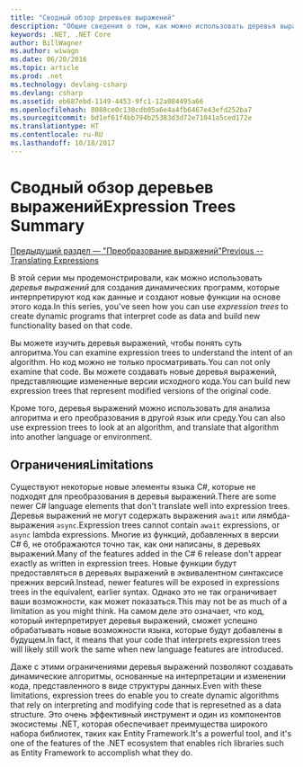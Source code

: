 ```yaml
---
title: "Сводный обзор деревьев выражений"
description: "Общие сведения о том, как можно использовать деревья выражений для создания динамических программ, которые интерпретируют код как данные и создают новые функции на основе этого кода."
keywords: .NET, .NET Core
author: BillWagner
ms.author: wiwagn
ms.date: 06/20/2016
ms.topic: article
ms.prod: .net
ms.technology: devlang-csharp
ms.devlang: csharp
ms.assetid: eb687ebd-1149-4453-9fc1-12a084495a66
ms.openlocfilehash: 8088ce0c138cdb05a6e4a4fb6467e43efd252ba7
ms.sourcegitcommit: bd1ef61f4bb794b25383d3d72e71041a5ced172e
ms.translationtype: HT
ms.contentlocale: ru-RU
ms.lasthandoff: 10/18/2017
---
```

# <a name="expression-trees-summary"></a><span data-ttu-id="85ab7-104">Сводный обзор деревьев выражений</span><span class="sxs-lookup"><span data-stu-id="85ab7-104">Expression Trees Summary</span></span>

[<span data-ttu-id="85ab7-105">Предыдущий раздел — "Преобразование выражений"</span><span class="sxs-lookup"><span data-stu-id="85ab7-105">Previous -- Translating Expressions</span></span>](expression-trees-translating.md)

<span data-ttu-id="85ab7-106">В этой серии мы продемонстрировали, как можно использовать *деревья выражений* для создания динамических программ, которые интерпретируют код как данные и создают новые функции на основе этого кода.</span><span class="sxs-lookup"><span data-stu-id="85ab7-106">In this series, you've seen how you can use *expression trees* to create dynamic programs that interpret code as data and build new functionality based on that code.</span></span>

<span data-ttu-id="85ab7-107">Вы можете изучить деревья выражений, чтобы понять суть алгоритма.</span><span class="sxs-lookup"><span data-stu-id="85ab7-107">You can examine expression trees to understand the intent of an algorithm.</span></span> <span data-ttu-id="85ab7-108">Но код можно не только просматривать.</span><span class="sxs-lookup"><span data-stu-id="85ab7-108">You can not only examine that code.</span></span> <span data-ttu-id="85ab7-109">Вы можете создавать новые деревья выражений, представляющие измененные версии исходного кода.</span><span class="sxs-lookup"><span data-stu-id="85ab7-109">You can build new expression trees that represent modified versions of the original code.</span></span>

<span data-ttu-id="85ab7-110">Кроме того, деревья выражений можно использовать для анализа алгоритма и его преобразования в другой язык или среду.</span><span class="sxs-lookup"><span data-stu-id="85ab7-110">You can also use expression trees to look at an algorithm, and translate that algorithm into another language or environment.</span></span> 

## <a name="limitations"></a><span data-ttu-id="85ab7-111">Ограничения</span><span class="sxs-lookup"><span data-stu-id="85ab7-111">Limitations</span></span>

<span data-ttu-id="85ab7-112">Существуют некоторые новые элементы языка C#, которые не подходят для преобразования в деревья выражений.</span><span class="sxs-lookup"><span data-stu-id="85ab7-112">There are some newer C# language elements that don't translate well into expression trees.</span></span> <span data-ttu-id="85ab7-113">Деревья выражений не могут содержать выражения `await` или лямбда-выражения `async`.</span><span class="sxs-lookup"><span data-stu-id="85ab7-113">Expression trees cannot contain `await` expressions, or `async` lambda expressions.</span></span> <span data-ttu-id="85ab7-114">Многие из функций, добавленных в версии C# 6, не отображаются точно так, как они написаны, в деревьях выражений.</span><span class="sxs-lookup"><span data-stu-id="85ab7-114">Many of the features added in the C# 6 release don't appear exactly as written in expression trees.</span></span> <span data-ttu-id="85ab7-115">Новые функции будут предоставляться в деревьях выражений в эквивалентном синтаксисе прежних версий.</span><span class="sxs-lookup"><span data-stu-id="85ab7-115">Instead, newer features will be exposed in expressions trees in the equivalent, earlier syntax.</span></span> <span data-ttu-id="85ab7-116">Однако это не так ограничивает ваши возможности, как может показаться.</span><span class="sxs-lookup"><span data-stu-id="85ab7-116">This may not be as much of a limitation as you might think.</span></span> <span data-ttu-id="85ab7-117">На самом деле это означает, что код, который интерпретирует деревья выражений, сможет успешно обрабатывать новые возможности языка, которые будут добавлены в будущем.</span><span class="sxs-lookup"><span data-stu-id="85ab7-117">In fact, it means that your code that interprets expression trees will likely still work the same when new language features are introduced.</span></span>

<span data-ttu-id="85ab7-118">Даже с этими ограничениями деревья выражений позволяют создавать динамические алгоритмы, основанные на интерпретации и изменении кода, представленного в виде структуры данных.</span><span class="sxs-lookup"><span data-stu-id="85ab7-118">Even with these limitations, expression trees do enable you to create dynamic algorithms that rely on interpreting and modifying code that is represetned as a data structure.</span></span> <span data-ttu-id="85ab7-119">Это очень эффективный инструмент и один из компонентов экосистемы .NET, которая обеспечивает преимущества широкого набора библиотек, таких как Entity Framework.</span><span class="sxs-lookup"><span data-stu-id="85ab7-119">It's a powerful tool, and it's one of the features of the .NET ecosystem that enables rich libraries such as Entity Framework to accomplish what they do.</span></span>

